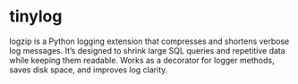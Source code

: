 # tinylog
logzip is a Python logging extension that compresses and shortens verbose log messages. It’s designed to shrink large SQL queries and repetitive data while keeping them readable. Works as a decorator for logger methods, saves disk space, and improves log clarity.
